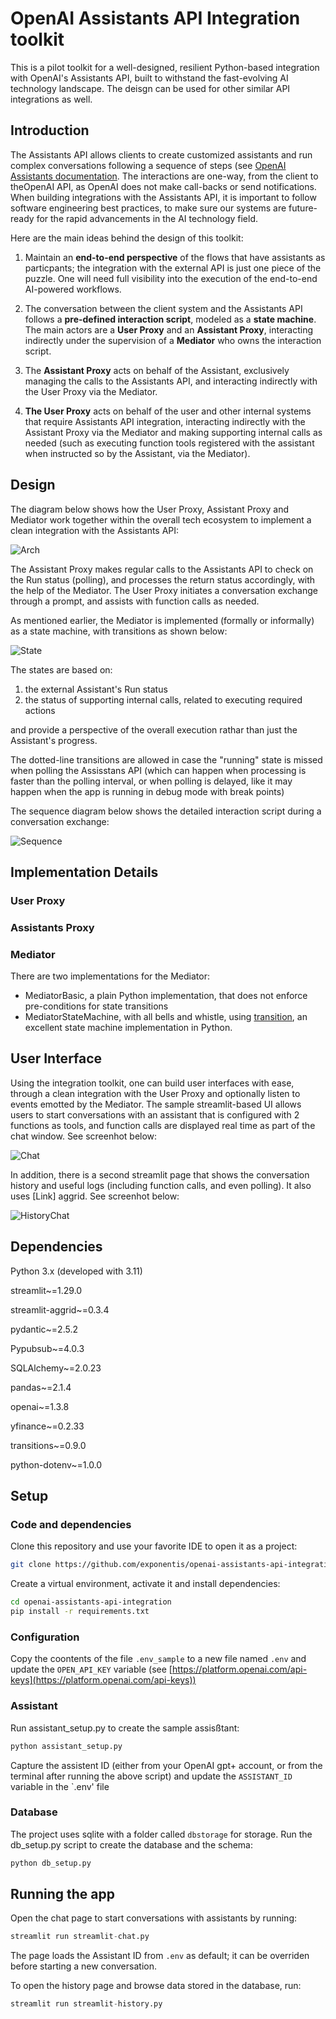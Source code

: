 # OpenAI Assistants API Integration toolkit

This is a pilot toolkit for a well-designed, resilient Python-based integration with OpenAI's Assistants API, built to withstand the fast-evolving AI technology landscape. The deisgn can be used for other similar API integrations as well.

## Introduction

The Assistants API allows clients to create customized assistants and run complex conversations following a 
sequence of steps (see [OpenAI Assistants documentation](https://platform.openai.com/assistants). The interactions are one-way, from the client to theOpenAI API, as OpenAI does not make call-backs or send notifications. When building integrations with the Assistants API, it is important to follow software engineering best practices, to make sure our systems are future-ready for the rapid advancements in the AI technology field. 

Here are the main ideas behind the design of this toolkit:

1. Maintain an **end-to-end perspective** of the flows that have assistants as particpants; the integration with the external API is just one piece of the puzzle. One will need full visibility into the execution of the end-to-end AI-powered workflows.


2. The conversation between the client system and the Assistants API follows a **pre-defined interaction script**, modeled as a **state machine**. The main actors are a **User Proxy** and an **Assistant Proxy**, interacting indirectly under the supervision of a **Mediator** who owns the interaction script.


3. The **Assistant Proxy** acts on behalf of the Assistant, exclusively managing the calls to the Assistants API, and interacting indirectly with the User Proxy via the Mediator. 


4. **The User Proxy** acts on behalf of the user and other internal systems that require Assistants API integration, interacting indirectly with the Assistant Proxy via the Mediator and making supporting internal calls as needed (such as executing function tools registered with the assistant when instructed so by the Assistant, via the Mediator).

## Design

The diagram below shows how the User Proxy, Assistant Proxy and Mediator work together within the overall tech ecosystem to implement a clean integration with the Assistants API:

![Arch](diagrams/arch.svg)

The Assistant Proxy makes regular calls to the Assistants API to check on the Run status (polling), and processes the return status accordingly, with the help of the Mediator. The User Proxy initiates a conversation exchange through a prompt, and assists with function calls as needed.

As mentioned earlier, the Mediator is implemented (formally or informally) as a state machine, with transitions as shown below:

![State](diagrams/state.svg)

The states are based on:

1. the external Assistant's Run status
2. the status of supporting internal calls, related to executing required actions

and provide a perspective of the overall execution rathar than just the Assistant's progress.

The dotted-line transitions are allowed in case the "running" state is missed when polling the Assisstans API (which can happen when processing is faster than the polling interval, or when polling is delayed, like it may happen when the app is running in debug mode with break points)

The sequence diagram below shows the detailed interaction script during a conversation exchange:

![Sequence](diagrams/seq.svg)

## Implementation Details

### User Proxy

### Assistants Proxy

### Mediator
There are two implementations for the Mediator:

- MediatorBasic, a plain Python implementation, that does not enforce pre-conditions for state transitions
- MediatorStateMachine, with all bells and whistle, using [transition](https://github.com/pytransitions/transitions), an excellent state machine implementation in Python.

## User Interface

Using the integration toolkit, one can build user interfaces with ease, through a clean integration with the User Proxy and optionally listen to events emotted by the Mediator. The sample streamlit-based UI allows users to start conversations with an assistant that is configured with 2 functions as tools, and function calls are displayed real time as part of the chat window. See screenhot below:

![Chat](screenshots/chat.png)

In addition, there is a second streamlit page that shows the conversation history and useful logs (including function calls, and even polling). It also uses [Link] aggrid. See screenhot below:

![HistoryChat](screenshots/hist.png)

## Dependencies

Python 3.x (developed with 3.11)

streamlit~=1.29.0

streamlit-aggrid~=0.3.4

pydantic~=2.5.2

Pypubsub~=4.0.3

SQLAlchemy~=2.0.23

pandas~=2.1.4

openai~=1.3.8

yfinance~=0.2.33

transitions~=0.9.0

python-dotenv~=1.0.0

## Setup

### Code and dependencies

Clone this repository and use your favorite IDE to open it as a project:

```bash
git clone https://github.com/exponentis/openai-assistants-api-integration.git
```

Create a virtual environment, activate it and install dependencies:

```bash
cd openai-assistants-api-integration
pip install -r requirements.txt
```

### Configuration

Copy the coontents of the file `.env_sample` to a new file named `.env` and update the `OPEN_API_KEY` variable (see 
[https://platform.openai.com/api-keys](https://platform.openai.com/api-keys))

### Assistant

Run assistant_setup.py to create the sample assisßtant:

```python
python assistant_setup.py
```
Capture the assistent ID (either from your OpenAI gpt+ account, or from the terminal after running the above script) and 
update the `ASSISTANT_ID` variable in the `.env' file

### Database

The project uses sqlite with a folder called `dbstorage` for storage. Run the db_setup.py script to create the database 
and the schema:

```python
python db_setup.py
```

## Running the app

Open the chat page to start conversations with assistants by running:

```python
streamlit run streamlit-chat.py
```

The page loads the Assistant ID from `.env` as default; it can be overriden before starting a new 
conversation.

To open the history page and browse data stored in the database, run:

```python
streamlit run streamlit-history.py
```




